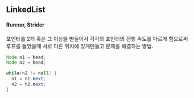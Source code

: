 ## LinkedList

#### Runner, Strider
포인터를 2개 혹은 그 이상을 만들어서 각각의 포인터의 진행 속도를 다르게 함으로써
루프를 돌았을때 서로 다른 위치에 있게만들고 문제를 해결하는 방법.

```Java
Node n1 = head;
Node n2 = head;

while(n2 != null) {
  n1 = n1.next;
  n2 = n2.next;
}
```

